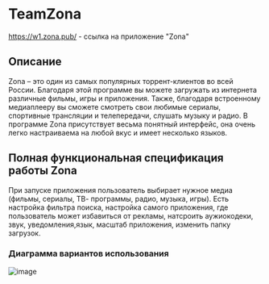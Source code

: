 # TeamZona
https://w1.zona.pub/ - ссылка на приложение "Zona"
## Описание      
  Zona – это один из самых популярных торрент-клиентов во всей России. Благодаря этой программе вы можете загружать из интернета различные фильмы, игры и приложения. Также, благодаря встроенному медиаплееру вы сможете смотреть свои любимые сериалы, спортивные трансляции и телепередачи, слушать музыку и радио.
В программе Zona присутствует весьма понятный интерфейс, она очень легко настраиваема на любой вкус и имеет несколько языков.


## Полная функциональная спецификация работы Zona 
  При запуске приложения пользователь выбирает нужное медиа (фильмы, сериалы, ТВ- программы, радио, музыка, игры). Есть настройка фильтра поиска, настройка самого приложения, где пользователь может избавиться от рекламы, натсроить аужиокодеки, звук, уведомления,язык, масштаб приложения, изменить папку загрузок.
  ### Диаграмма вариантов использования 
![image](https://user-images.githubusercontent.com/73160774/133002352-70d7c2d2-463f-416e-8809-7dc561fa365c.png)

